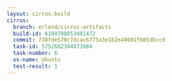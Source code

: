 ```yaml
---
layout: cirrus-build
cirrus:
  branch: erlend/cirrus-artifacts
  build-id: 6180708853481472
  commit: 738fde570c7dcac6773a3e1b2e40001fb85dbccd
  task-id: 5752682344873984
  task-number: 6
  os-name: Ubuntu
  test-result: 1
---
```

